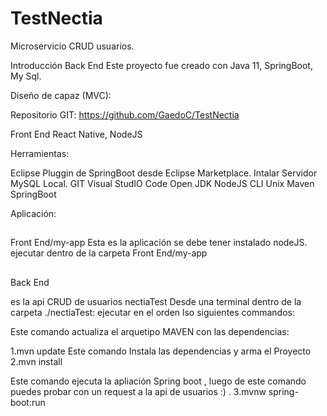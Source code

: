 # TestNectia

Microservicio CRUD usuarios.

Introducción
Back End
Este proyecto fue creado con Java 11, SpringBoot, My Sql.


Diseño de capaz (MVC):

Repositorio GIT: https://github.com/GaedoC/TestNectia

Front End
React Native, NodeJS

Herramientas:

Eclipse
Pluggin de SpringBoot desde Eclipse Marketplace.
Intalar Servidor MySQL Local.
GIT
Visual StudIO Code
Open JDK
NodeJS
CLI Unix
Maven
SpringBoot

Aplicación:
##
Front End/my-app Esta es la aplicación se debe tener instalado nodeJS.
ejecutar dentro de la carpeta Front End/my-app
##
Back End

 es la api CRUD de usuarios nectiaTest
    Desde una terminal dentro de la carpeta ./nectiaTest: ejecutar en el orden lso siguientes commandos: 

Este comando actualiza el arquetipo MAVEN con las dependencias:

1.mvn update
Este comando Instala las dependencias y arma el Proyecto
2.mvn install

Este comando ejecuta la apliación Spring boot , luego de este comando puedes probar con un request a la api de usuarios :) .
3.mvnw spring-boot:run




